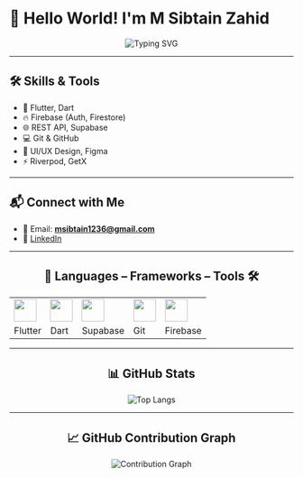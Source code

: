 # 👋 Hello World! I'm M Sibtain Zahid  

<div align="center">  
  <img src="https://readme-typing-svg.herokuapp.com?font=Fira+Code&size=35&duration=3000&pause=1000&color=58A6FF&center=true&vCenter=true&repeat=true&width=500&height=70&lines=Flutter+Engineer;Mobile+App+Developer;Cross+Platform+Expert;Dart+Developer" alt="Typing SVG">  
</div>  

---

## 🛠️ Skills & Tools  
- 🚀 Flutter, Dart  
- 🔥 Firebase (Auth, Firestore)  
- 🌐 REST API, Supabase  
- 💻 Git & GitHub  
- 🎨 UI/UX Design, Figma  
- ⚡ Riverpod, GetX  

---

## 📬 Connect with Me  
- 📧 Email: **msibtain1236@gmail.com**  
- 💼 [LinkedIn](https://www.linkedin.com/in/msibtainzahid/)  

---

<div align="center">  

## 🔧 Languages – Frameworks – Tools 🛠️  

| | | | | |
|---|---|---|---|---|
| <img src="https://cdn.jsdelivr.net/gh/devicons/devicon/icons/flutter/flutter-original.svg" width="40" height="40"/> | <img src="https://cdn.jsdelivr.net/gh/devicons/devicon/icons/dart/dart-original.svg" width="40" height="40"/> | <img src="https://cdn.jsdelivr.net/gh/devicons/devicon/icons/supabase/supabase-original.svg" width="40" height="40"/> | <img src="https://cdn.jsdelivr.net/gh/devicons/devicon/icons/git/git-original.svg" width="40" height="40"/> | <img src="https://cdn.jsdelivr.net/gh/devicons/devicon/icons/firebase/firebase-plain.svg" width="40" height="40"/> |  
| Flutter | Dart | Supabase | Git | Firebase |  

---

## 📊 GitHub Stats  

<div align="center">  
  <img src="https://github-readme-stats.vercel.app/api/top-langs/?username=Sibtain-maker&layout=compact&theme=dark" alt="Top Langs"/>  
</div>  

---

## 📈 GitHub Contribution Graph  

<div align="center">  
  <img src="https://github-readme-activity-graph.vercel.app/graph?username=Sibtain-maker&theme=react-dark&area=true&hide_border=true" alt="Contribution Graph"/>  
</div>  

</div>
